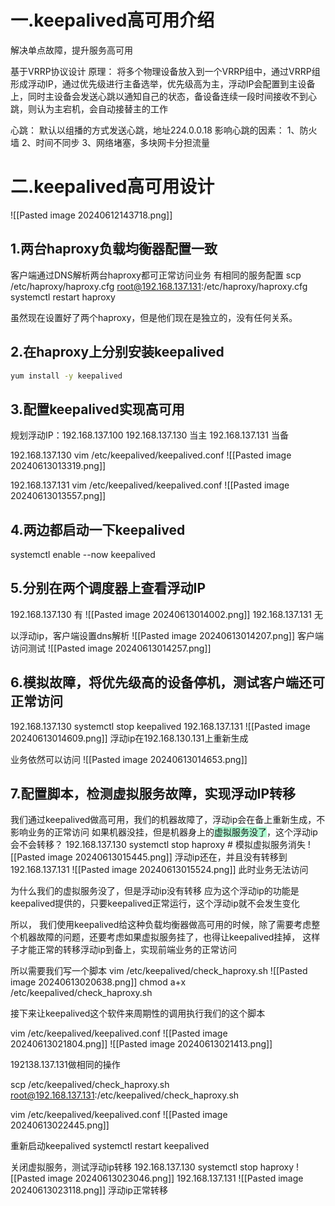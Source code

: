 # 一.keepalived高可用介绍

解决单点故障，提升服务高可用

基于VRRP协议设计
原理：
将多个物理设备放入到一个VRRP组中，通过VRRP组形成浮动IP，通过优先级进行主备选举，优先级高为主，浮动IP会配置到主设备上，同时主设备会发送心跳以通知自己的状态，备设备连续一段时间接收不到心跳，则认为主宕机，会自动接替主的工作

心跳：
默认以组播的方式发送心跳，地址224.0.0.18
影响心跳的因素：
1、防火墙
2、时间不同步
3、网络堵塞，多块网卡分担流量

# 二.keepalived高可用设计

![[Pasted image 20240612143718.png]]
## 1.两台haproxy负载均衡器配置一致

客户端通过DNS解析两台haproxy都可正常访问业务
有相同的服务配置
scp /etc/haproxy/haproxy.cfg
root@192.168.137.131:/etc/haproxy/haproxy.cfg
systemctl restart haproxy

虽然现在设置好了两个haproxy，但是他们现在是独立的，没有任何关系。

## 2.在haproxy上分别安装keepalived

```bash
yum install -y keepalived
```

## 3.配置keepalived实现高可用

规划浮动IP：192.168.137.100
192.168.137.130 当主
192.168.137.131 当备

192.168.137.130
vim  /etc/keepalived/keepalived.conf
![[Pasted image 20240613013319.png]]

192.168.137.131
vim  /etc/keepalived/keepalived.conf
![[Pasted image 20240613013557.png]]

## 4.两边都启动一下keepalived
systemctl enable --now keepalived


## 5.分别在两个调度器上查看浮动IP

192.168.137.130 有
![[Pasted image 20240613014002.png]]
192.168.137.131 无

以浮动ip，客户端设置dns解析
![[Pasted image 20240613014207.png]]
客户端访问测试
![[Pasted image 20240613014257.png]]

## 6.模拟故障，将优先级高的设备停机，测试客户端还可正常访问

192.168.137.130
systemctl stop keepalived
192.168.137.131
![[Pasted image 20240613014609.png]]
浮动ip在192.168.130.131上重新生成

业务依然可以访问
![[Pasted image 20240613014653.png]]

## 7.配置脚本，检测虚拟服务故障，实现浮动IP转移

我们通过keepalived做高可用，我们的机器故障了，浮动ip会在备上重新生成，不影响业务的正常访问
如果机器没挂，但是机器身上的<span style="background:#affad1">虚拟服务没了</span>，这个浮动ip会不会转移？
192.168.137.130
systemctl stop haproxy # 模拟虚拟服务消失
![[Pasted image 20240613015445.png]]
浮动ip还在，并且没有转移到192.168.137.131
![[Pasted image 20240613015524.png]]
此时业务无法访问

为什么我们的虚拟服务没了，但是浮动ip没有转移
应为这个浮动ip的功能是keepalived提供的，只要keepalived正常运行，这个浮动ip就不会发生变化

所以， 我们使用keepalived给这种负载均衡器做高可用的时候，除了需要考虑整个机器故障的问题，还要考虑如果虚拟服务挂了，也得让keepalived挂掉，
这样子才能正常的转移浮动ip到备上，实现前端业务的正常访问

所以需要我们写一个脚本
vim /etc/keepalived/check_haproxy.sh
![[Pasted image 20240613020638.png]]
chmod a+x /etc/keepalived/check_haproxy.sh

接下来让keepalived这个软件来周期性的调用执行我们的这个脚本

vim /etc/keepalived/keepalived.conf
![[Pasted image 20240613021804.png]]
![[Pasted image 20240613021413.png]]

192138.137.131做相同的操作

scp /etc/keepalived/check_haproxy.sh root@192.168.137.131:/etc/keepalived/check_haproxy.sh

vim /etc/keepalived/keepalived.conf
![[Pasted image 20240613022445.png]]

重新启动keepalived
systemctl restart keepalived

关闭虚拟服务，测试浮动ip转移
192.168.137.130
 systemctl stop haproxy
![[Pasted image 20240613023046.png]]
192.168.137.131
![[Pasted image 20240613023118.png]]
浮动ip正常转移

